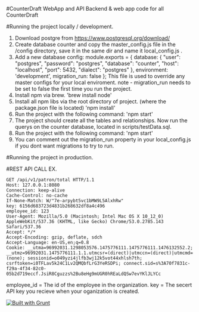#CounterDraft WebApp and API
Backend & web app code for all CounterDraft

#Running the project locally / development.
1. Download postgre from https://www.postgresql.org/download/
2. Create database counter and copy the master_config.js file in the /config directory, save it in the same dir and name it local_config.js .
3. Add a new database config:
	module.exports = {
	    database: {
	        "user": "postgres",
	        "password": "postgres",
	        "database": "counter",
	        "host": "localhost",
	        "port": 5432,
	        "dialect": "postgres"
	    },
	    environment: 'development',
	    migration_run: false
	};
	This file is used to override any master configs for your local enviroment.
	note - migration_run needs to be set to false the first time you run the project.
4. Install npm via brew. 
	'brew install node'
5. Install all npm libs via the root directory of project. (where the package.json file is located)
	'npm install'
6. Run the project with the following command:
	'npm start'
7. The project should create all the tables and relationships. Now run the querys on the counter database, located in scripts/testData.sql.
8. Run the project with the following command:
	'npm start'
9. You can comment out the migration_run property in your local_config.js if you dont want migrations to try to run.

#Running the project in production.



#REST API CALL EX.

	GET /api/v1/patron/total HTTP/1.1
	Host: 127.0.0.1:8080
	Connection: keep-alive
	Cache-Control: no-cache
	If-None-Match: W/"7e-arpybt5vc1bMW9L5AlxhRw"
	key: 6156d683723d4831b268632df8a4c496
	employee_id: 123
	User-Agent: Mozilla/5.0 (Macintosh; Intel Mac OS X 10_12_0) AppleWebKit/537.36 (KHTML, like Gecko) Chrome/53.0.2785.143 Safari/537.36
	Accept: */*
	Accept-Encoding: gzip, deflate, sdch
	Accept-Language: en-US,en;q=0.8
	Cookie: __utma=96992031.1298053576.1475776111.1475776111.1476132552.2; __utmz=96992031.1475776111.1.1.utmcsr=(direct)|utmccn=(direct)|utmcmd=(none); sessionid=o049yzi4jlfb3wj12k5vot44xhlsh7th; csrftoken=i0TFLav5k24C1Lv2QMQbfLrG3YeRSDPi; connect.sid=s%3A70f7831c-f29a-4f34-82c0-05b2d719eccf.JsiR8Cguzzs%2Bu8eHg9mUGR0hREaLdQSw7evYKlJLYCc

employee_id = The id of the employee in the organization.
key = The secert API key you recieve when your oganization is created.



[![Built with Grunt](https://cdn.gruntjs.com/builtwith.png)](http://gruntjs.com/)

